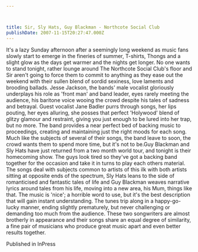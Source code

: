 ```yaml
---



title: Sir, Sly Hats, Guy Blackman - Northcote Social Club
publishDate: 2007-11-15T20:27:47.000Z
---
```

It's a lazy Sunday afternoon after a seemingly long weekend as music fans slowly start to emerge in the fineries of summer, T-shirts, Thongs and a slight glow as the days get warmer and the nights get longer. No one wants to stand tonight, rather lounge around The Northcote Social Club's floor and Sir aren't going to force them to commit to anything as they ease out the weekend with their sullen blend of sordid sexiness, love laments and brooding ballads. Jesse Jackson, the bands' male vocalist gloriously underplays his role as 'front man' and band leader, eyes rarely meeting the audience, his baritone voice wooing the crowd despite his tales of sadness and betrayal. Guest vocalist Jane Badler purrs through songs, her lips pouting, her eyes alluring, she posses that perfect 'Holywood' blend of glitzy glamour and restraint, giving you just enough to be lured into her trap, but no more. The band provides a near perfect bed of backing music to proceedings, creating and maintaining just the right moods for each song. Much like the subjects of several of their songs, the band leave to soon, the crowd wants them to spend more time, but it's not to be.Guy Blackman and Sly Hats have just returned from a two month world tour, and tonight is their homecoming show. The guys look tired so they've got a backing band together for the occasion and take it in turns to play each others material. The songs deal with subjects common to artists of this ilk with both artists sitting at opposite ends of the spectrum, Sly Hats leans to the side of romanticised and fantastic tales of life and Guy Blackman weaves narrative lyrics around tales from his life, moving into a new area, his Mum, things like that. The music is 'nice'; a horrible word to use, but it's the best description that will gain instant understanding. The tunes trip along in a happy-go-lucky manner, ending slightly prematurely, but never challenging or demanding too much from the audience. These two songwriters are almost brotherly in appearance and their songs share an equal degree of similarity, a fine pair of musicians who produce great music apart and even better results together.


Published in InPress
